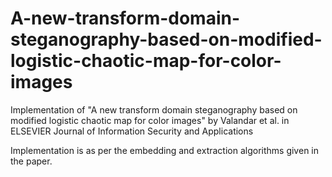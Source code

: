 # A-new-transform-domain-steganography-based-on-modified-logistic-chaotic-map-for-color-images

Implementation of "A new transform domain steganography based on modified logistic
chaotic map for color images" by Valandar et al. in ELSEVIER Journal of Information Security and Applications

Implementation is as per the embedding and extraction algorithms given in the paper.
